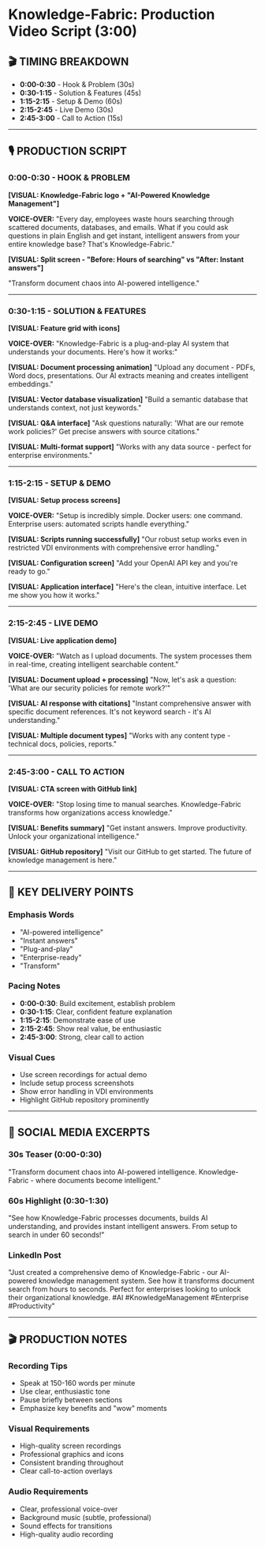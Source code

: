 # Knowledge-Fabric: Production Video Script (3:00)

## 🎬 TIMING BREAKDOWN
- **0:00-0:30** - Hook & Problem (30s)
- **0:30-1:15** - Solution & Features (45s)
- **1:15-2:15** - Setup & Demo (60s)
- **2:15-2:45** - Live Demo (30s)
- **2:45-3:00** - Call to Action (15s)

---

## 🎙️ PRODUCTION SCRIPT

### **0:00-0:30 - HOOK & PROBLEM**

**[VISUAL: Knowledge-Fabric logo + "AI-Powered Knowledge Management"]**

**VOICE-OVER:**
"Every day, employees waste hours searching through scattered documents, databases, and emails. What if you could ask questions in plain English and get instant, intelligent answers from your entire knowledge base? That's Knowledge-Fabric."

**[VISUAL: Split screen - "Before: Hours of searching" vs "After: Instant answers"]**

"Transform document chaos into AI-powered intelligence."

---

### **0:30-1:15 - SOLUTION & FEATURES**

**[VISUAL: Feature grid with icons]**

**VOICE-OVER:**
"Knowledge-Fabric is a plug-and-play AI system that understands your documents. Here's how it works:"

**[VISUAL: Document processing animation]**
"Upload any document - PDFs, Word docs, presentations. Our AI extracts meaning and creates intelligent embeddings."

**[VISUAL: Vector database visualization]**
"Build a semantic database that understands context, not just keywords."

**[VISUAL: Q&A interface]**
"Ask questions naturally: 'What are our remote work policies?' Get precise answers with source citations."

**[VISUAL: Multi-format support]**
"Works with any data source - perfect for enterprise environments."

---

### **1:15-2:15 - SETUP & DEMO**

**[VISUAL: Setup process screens]**

**VOICE-OVER:**
"Setup is incredibly simple. Docker users: one command. Enterprise users: automated scripts handle everything."

**[VISUAL: Scripts running successfully]**
"Our robust setup works even in restricted VDI environments with comprehensive error handling."

**[VISUAL: Configuration screen]**
"Add your OpenAI API key and you're ready to go."

**[VISUAL: Application interface]**
"Here's the clean, intuitive interface. Let me show you how it works."

---

### **2:15-2:45 - LIVE DEMO**

**[VISUAL: Live application demo]**

**VOICE-OVER:**
"Watch as I upload documents. The system processes them in real-time, creating intelligent searchable content."

**[VISUAL: Document upload + processing]**
"Now, let's ask a question: 'What are our security policies for remote work?'"

**[VISUAL: AI response with citations]**
"Instant comprehensive answer with specific document references. It's not keyword search - it's AI understanding."

**[VISUAL: Multiple document types]**
"Works with any content type - technical docs, policies, reports."

---

### **2:45-3:00 - CALL TO ACTION**

**[VISUAL: CTA screen with GitHub link]**

**VOICE-OVER:**
"Stop losing time to manual searches. Knowledge-Fabric transforms how organizations access knowledge."

**[VISUAL: Benefits summary]**
"Get instant answers. Improve productivity. Unlock your organizational intelligence."

**[VISUAL: GitHub repository]**
"Visit our GitHub to get started. The future of knowledge management is here."

---

## 🎯 KEY DELIVERY POINTS

### **Emphasis Words**
- "AI-powered intelligence"
- "Instant answers"
- "Plug-and-play"
- "Enterprise-ready"
- "Transform"

### **Pacing Notes**
- **0:00-0:30**: Build excitement, establish problem
- **0:30-1:15**: Clear, confident feature explanation
- **1:15-2:15**: Demonstrate ease of use
- **2:15-2:45**: Show real value, be enthusiastic
- **2:45-3:00**: Strong, clear call to action

### **Visual Cues**
- Use screen recordings for actual demo
- Include setup process screenshots
- Show error handling in VDI environments
- Highlight GitHub repository prominently

---

## 📱 SOCIAL MEDIA EXCERPTS

### **30s Teaser (0:00-0:30)**
"Transform document chaos into AI-powered intelligence. Knowledge-Fabric - where documents become intelligent."

### **60s Highlight (0:30-1:30)**
"See how Knowledge-Fabric processes documents, builds AI understanding, and provides instant intelligent answers. From setup to search in under 60 seconds!"

### **LinkedIn Post**
"Just created a comprehensive demo of Knowledge-Fabric - our AI-powered knowledge management system. See how it transforms document search from hours to seconds. Perfect for enterprises looking to unlock their organizational knowledge. #AI #KnowledgeManagement #Enterprise #Productivity"

---

## 🎬 PRODUCTION NOTES

### **Recording Tips**
- Speak at 150-160 words per minute
- Use clear, enthusiastic tone
- Pause briefly between sections
- Emphasize key benefits and "wow" moments

### **Visual Requirements**
- High-quality screen recordings
- Professional graphics and icons
- Consistent branding throughout
- Clear call-to-action overlays

### **Audio Requirements**
- Clear, professional voice-over
- Background music (subtle, professional)
- Sound effects for transitions
- High-quality audio recording 